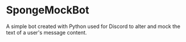 # SpongeMockBot
A simple bot created with Python used for Discord to alter and mock the text of a user's message content.

